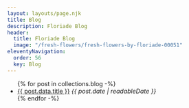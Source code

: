 ```yaml
---
layout: layouts/page.njk
title: Blog
description: Floriade Blog
header:
  title: Floriade Blog
  image: "/fresh-flowers/fresh-flowers-by-floriade-00051"
eleventyNavigation:
  order: 56
  key: Blog
---
```


<section class="wrapper">
  <ul class="stack center">
  {% for post in collections.blog -%}
  <li><a href="{{ post.url }}">{{ post.data.title }}</a> <i>{{ post.date | readableDate }}</i></li>
  {% endfor -%}
  </ul>
</section>
